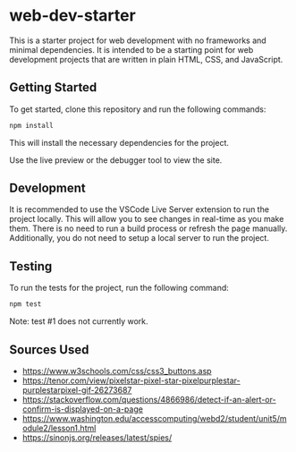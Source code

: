 # web-dev-starter

This is a starter project for web development with no frameworks and minimal
dependencies. It is intended to be a starting point for web development projects
that are written in plain HTML, CSS, and JavaScript.

## Getting Started

To get started, clone this repository and run the following commands:

```bash
npm install
```
This will install the necessary dependencies for the project.

Use the live preview or the debugger tool to view the site.

## Development

It is recommended to use the VSCode Live Server extension to run the project
locally. This will allow you to see changes in real-time as you make them. There
is no need to run a build process or refresh the page manually. Additionally,
you do not need to setup a local server to run the project.

## Testing

To run the tests for the project, run the following command:

```bash
npm test
```

Note: test #1 does not currently work.

## Sources Used
* https://www.w3schools.com/css/css3_buttons.asp
* https://tenor.com/view/pixelstar-pixel-star-pixelpurplestar-purplestarpixel-gif-26273687
* https://stackoverflow.com/questions/4866986/detect-if-an-alert-or-confirm-is-displayed-on-a-page
* https://www.washington.edu/accesscomputing/webd2/student/unit5/module2/lesson1.html
* https://sinonjs.org/releases/latest/spies/

